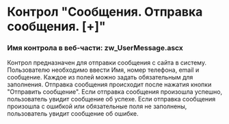 ﻿---
description: 2.6.0.0
---
# Контрол "Сообщения. Отправка сообщения. [+]"
### Имя контрола в веб-части: zw_UserMessage.ascx
Контрол предназначен для отправки сообщения с сайта в систему. 
Пользователю необходимо ввести Имя, номер телефона, email и сообщение. Каждое из полей можно задать обязательным для заполнения.
Отправка сообщения происходит после нажатия кнопки "Отправить сообщение".
Если отправка сообщения произошла успешно, пользователь увидит сообщение об успехе.
Если отправка сообщения произошла с ошибкой или обязательные поля не заполнены, пользователь увидит сообщение об ошибке.
